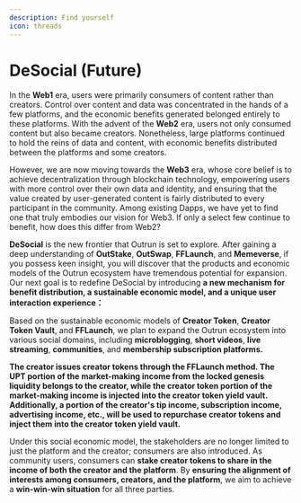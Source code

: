 ```yaml
---
description: Find yourself
icon: threads
---
```


# DeSocial (Future)

In the **Web1** era, users were primarily consumers of content rather than creators. Control over content and data was concentrated in the hands of a few platforms, and the economic benefits generated belonged entirely to these platforms. With the advent of the **Web2** era, users not only consumed content but also became creators. Nonetheless, large platforms continued to hold the reins of data and content, with economic benefits distributed between the platforms and some creators.

However, we are now moving towards the **Web3** era, whose core belief is to achieve decentralization through blockchain technology, empowering users with more control over their own data and identity, and ensuring that the value created by user-generated content is fairly distributed to every participant in the community. Among existing Dapps, we have yet to find one that truly embodies our vision for Web3. If only a select few continue to benefit, how does this differ from Web2?

**DeSocial** is the new frontier that Outrun is set to explore. After gaining a deep understanding of **OutStake**, **OutSwap**, **FFLaunch**, and **Memeverse**, if you possess keen insight, you will discover that the products and economic models of the Outrun ecosystem have tremendous potential for expansion. Our next goal is to redefine DeSocial by introducing **a new mechanism for benefit distribution, a sustainable economic model, and a unique user interaction experience：**

Based on the sustainable economic models of **Creator Token**, **Creator Token Vault**, and **FFLaunch**, we plan to expand the Outrun ecosystem into various social domains, including **microblogging**, **short videos**, **live streaming**, **communities**, and **membership subscription platforms.**&#x20;

**The creator issues creator tokens through the FFLaunch method. The UPT portion of the market-making income from the locked genesis liquidity belongs to the creator, while the creator token portion of the market-making income is injected into the creator token yield vault. Additionally, a portion of the creator's tip income, subscription income, advertising income, etc., will be used to repurchase creator tokens and inject them into the creator token yield vault.**

Under this social economic model, the stakeholders are no longer limited to just the platform and the creator; consumers are also introduced. As community users, consumers can **stake creator tokens to share in the income of both the creator and the platform**. By **ensuring the alignment of interests among consumers, creators, and the platform**, we aim to achieve a **win-win-win situation** for all three parties.
